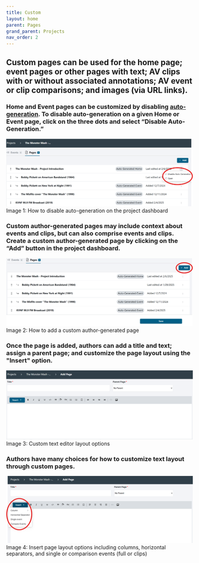 ```yaml
---
title: Custom
layout: home
parent: Pages
grand_parent: Projects
nav_order: 2
---
```


## Custom pages can be used for the home page; event pages or other pages with text; AV clips with or without associated annotations; AV event or clip comparisons; and images (via URL links).

### Home and Event pages can be customized by disabling [auto-generation](https://avannotate.github.io/documentation/pages/auto/). To disable auto-generation on a given Home or Event page, click on the three dots and select “Disable Auto-Generation.” <br>
![Image 1: How to disable auto-generation on the project dashboard](../assets/customimage1.png)
Image 1: How to disable auto-generation on the project dashboard
<br>

### Custom author-generated pages may include context about events and clips, but can also comprise events and clips. Create a custom author-generated page by clicking on the “Add” button in the project dashboard.<br>
![Image 2: How to add a custom author-generated page](../assets/customimage2.png) 
Image 2: How to add a custom author-generated page
<br>

### Once the page is added, authors can add a title and text; assign a parent page; and customize the page layout using the "Insert" option.<br>
![Image 3: Custom text editor layout options](../assets/customimage3.png) 
Image 3: Custom text editor layout options
<br>

### Authors have many choices for how to customize text layout through custom pages.<br> 
![Image 4: Insert page layout options including columns, horizontal separators, and single or comparison events (full or clips)](../assets/customimage4.png)
Image 4: Insert page layout options including columns, horizontal separators, and single or comparison events (full or clips)
<br>
